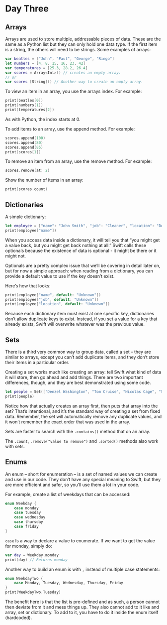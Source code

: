 # Day Three

## Arrays

Arrays are used to store multiple, addressable pieces of data. These are the same as a Python list but they can only hold one data type. If the first item is a string, the others will need to be strings. Some examples of arrays:

``` swift
var beatles = ["John", "Paul", "George", "Ringo"]
let numbers = [4, 8, 15, 16, 23, 42]
var temperatures = [25.3, 28.2, 26.4]
var scores = Array<Int>() // creates an empty array.
// or
var scores [String]() // Another way to create an empty array.
```

To view an item in an array, you use the arrays index. For example:

``` swift
print(beatles[0])
print(numbers[1])
print(temperatures[2])
```

As with Python, the index starts at 0.

To add items to an array, use the append method. For example:

``` swift
scores.append(100)
scores.append(80)
scores.append(85)
print(scores[1])
```

To remove an item from an array, use the remove method. For example:

``` swift
scores.remove(at: 2)
```

Show the number of items in an array:
``` swift
print(scores.count)
```

## Dictionaries

A simple dictionary:

``` swift
let employee = ["name": "John Smith", "job": "Cleaner", "location": "Doncaster"]
print(employee["name"])
```

When you access data inside a dictionary, it will tell you that “you might get a value back, but you might get back nothing at all.” Swift calls these optionals because the existence of data is optional - it might be there or it might not.

Optionals are a pretty complex issue that we’ll be covering in detail later on, but for now a simple approach: when reading from a dictionary, you can provide a default value to use if the key doesn’t exist.

Here’s how that looks:

``` swift
print(employee["name", default: "Unknown"])
print(employee["job", default: "Unknown"])
print(employee["location", default: "Unknown"])
```

Because each dictionary item must exist at one specific key, dictionaries don’t allow duplicate keys to exist. Instead, if you set a value for a key that already exists, Swift will overwrite whatever was the previous value.

## Sets

There is a third very common way to group data, called a set – they are similar to arrays, except you can’t add duplicate items, and they don’t store their items in a particular order.

Creating a set works much like creating an array: tell Swift what kind of data it will store, then go ahead and add things. There are two important differences, though, and they are best demonstrated using some code.

``` swift
let people = Set(["Denzel Washington", "Tom Cruise", "Nicolas Cage", "Samuel L Jackson"])
print(people)
```

Notice how that actually creates an array first, then puts that array into the set? That’s intentional, and it’s the standard way of creating a set from fixed data. Remember, the set will automatically remove any duplicate values, and it won’t remember the exact order that was used in the array.

Sets are faster to search with the `.contains()` method that on an array.

The `.count`, `.remove("value to remove")` and `.sorted()` methods also work with sets.

## Enums

An enum – short for enumeration – is a set of named values we can create and use in our code. They don’t have any special meaning to Swift, but they are more efficient and safer, so you’ll use them a lot in your code.

For example, create a list of weekdays that can be accessed: 

``` swift
enum Weekday {
    case monday
    case tuesday
    case wednesday
    case thursday
    case friday
}
```

`case` Is a way to declare a value to enumerate. If we want to get the value for monday, simply do:

``` swift
var day = Weekday.monday
print(day) // Returns monday
```

Another way to build an enum is with `,` instead of multiple case statements:

``` swift
enum WeekdayTwo {
    case Monday, Tuesday, Wednesday, Thursday, Friday
}
print(WeekdayTwo.Tuesday)
```

The benefit here is that the list is pre-defined and as such, a person cannot then deviate from it and mess things up. They also cannot add to it like and array, set or dictionary. To add to it, you have to do it inside the enum itself (hardcoded).
